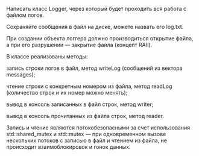 Написать класс Logger, через который будет проходить вся работа с файлом логов. 

Сохраняйте сообщения в файл на диске, можете назвать его log.txt. 

При создании объекта логгера должно производиться открытие файла, а при его разрушении — закрытие файла (концепт RAII).

В классе реализованы методы:

запись строки логов в файл, метод writeLog (сообщений из вектора messages);

чтение строки с конкретным номером из файла, метод readLog (количество строк и их номер можно менять);

вывод в консоль записанных в файл строк, метод writer;

вывод в консоль прочитанных из файла строк, метод reader.

Запись и чтение являются потокобезопасными за счет использования std::shared_mutex и std::mutex — при одновременном вызове нескольких потоков с записью в файл и чтением из файла, не происходит взаимоблокировок и гонок данных.
